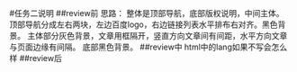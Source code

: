 #任务二说明
##review前
思路：
整体是顶部导航，底部版权说明，中间主体。
顶部导航分成左右两块，左边百度logo，右边链接列表水平排布右对齐。黑色背景。
主体部分灰色背景，文章用框隔开，竖直方向文章间有间距，水平方向文章与页面边缘有间隔。
底部黑色背景。
##review中
html中的lang如果不写会怎么样
##review后